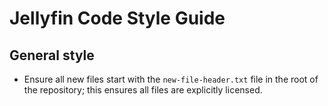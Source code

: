 # Jellyfin Code Style Guide

## General style

* Ensure all new files start with the `new-file-header.txt` file in the root of the repository; this ensures all files are explicitly licensed.

